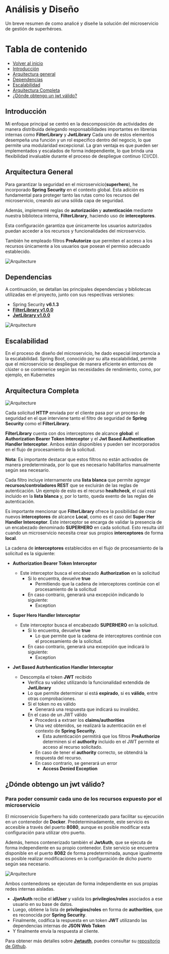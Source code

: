 # Análisis y Diseño

Un breve resumen de como analicé y diseñe la solución del microservicio de gestión de superhéroes.

# Tabla de contenido
- [Volver al inicio](README.md)
- [Introducción](#introducción)
- [Arquitectura general](#arquitectuta-general)
- [Dependencias](#dependencias)
- [Escalabilidad](#escalabilidad)
- [Arquitectura Completa](#aquitectura-completa)
- [¿Dónde obtengo un jwt válido?](#¿donde-obtengo-un-jwt-valido?)


## Introducción
Mi enfoque principal se centró en la descomposición de actividades de manera distribuida delegando responsabilidades importantes en 
librerías internas como **FilterLibrary** y **JwtLibrary** 
Cada uno de estos elementos desempeña una función y un rol específico dentro del negocio, lo que permite una modularidad excepcional. 
La gran ventaja es que pueden ser implementados y escalados de forma independiente, lo que brinda una flexibilidad invaluable durante 
el proceso de despliegue continuo (CI/CD).


## Arquitectura General 
Para garantizar la seguridad en el microservicio(**superhero**), he incorporado **Spring Security** en el contexto global. Esta adición es fundamental 
para proteger tanto las rutas como los recursos del microservicio, creando así una sólida capa de seguridad. 

Además, implementé reglas de **autorización** y **autenticación** mediante nuestra biblioteca interna, **FilterLibrary**, haciendo uso de **interceptores**. 

Esta configuración garantiza que únicamente los usuarios autorizados puedan acceder a los recursos y funcionalidades del microservicio.

También he empleado filtros **PreAutorize** que permiten el acceso a los recursos únicamente a los usuarios que posean el permiso 
adecuado establecido.

![Arquitecture](https://i.imgur.com/vu0KFxe.png)


## Dependencias
A continuación, se detallan las principales dependencias y bibliotecas utilizadas en el proyecto, junto con sus respectivas versiones:
- Spring Security **v6.1.3**
- **[FilterLibrary v1.0.0](https://github.com/knvelasquez/FilterLibrary)**
- **[JwtLibrary v1.0.0](https://github.com/knvelasquez/JwtLibrary)**

![Arquitecture](https://i.imgur.com/ZPTLZSO.png)


## Escalabilidad

En el proceso de diseño del microservicio, he dado especial importancia a la escalabilidad. Spring Boot, conocido por su alta escalabilidad,
permite que el microservicio se despliegue de manera eficiente en entornos de clúster o se contenerice según las necesidades de rendimiento,
como, por ejemplo, en Kubernetes

## Arquitectura Completa
![Arquitecture](https://i.imgur.com/CIlcbNQ.png)

Cada solicitud **HTTP** enviada por el cliente pasa por un proceso de seguridad en el que interviene tanto el filtro de seguridad de **Spring Security** como el **FilterLibrary**.

**FilterLibrary** cuenta con dos interceptores de alcance **global**: el **Authorization Bearer Token Interceptor** y el **Jwt Based Authentication Handler Interceptor**. Ambos están disponibles y pueden ser incorporados en el flujo de procesamiento de la solicitud.

**Nota**: Es importante destacar que estos filtros no están activados de manera predeterminada, por lo que es necesario habilitarlos manualmente según sea necesario.

Cada filtro incluye internamente una **lista blanca** que permite agregar **recursos/controladores REST** que se excluirán de las reglas de autenticación. Un ejemplo de esto es el recurso **healtcheck**, el cual está incluido en la **lista blanca** y, por lo tanto, queda exento de las reglas de autenticación.

Es importante mencionar que **FilterLibrary** ofrece la posibilidad de crear nuevos **interceptores** de alcance **Local**, como es el caso del **Super Her Handler Interceptor**. Este interceptor se encarga de validar la presencia de un encabezado denominado **SUPERHERO** en cada solicitud. Esto resulta útil cuando un microservicio necesita crear sus propios **interceptores** de forma **local**.

La cadena de **interceptores** establecidos en el flujo de procesamiento de la solicitud es la siguiente:

- **Authorization Bearer Token Interceptor** 
  - Este interceptor busca el encabezado **Authorization** en la solicitud
    - Si lo encuentra, devuelve **true**
      - Permitiendo que la cadena de interceptores continúe con el procesamiento de la solicitud
    - En caso contrario, generará una excepción indicando lo siguiente: 
      - Exception

        
- **Super Hero Handler Interceptor** 
  - Este interceptor busca el encabezado **SUPERHERO** en la solicitud.
    - Si lo encuentra, devuelve **true**
      - Lo que permite que la cadena de interceptores continúe con el procesamiento de la solicitud.
    - En caso contrario, generará una excepción que indicará lo siguiente:
      - Exception

- **Jwt Based Autrhentication Handler Interceptor**
  - Descompila el token **JWT** recibido
    - Verifica su validez utilizando la funcionalidad extendida de **JwtLibrary**
    - Lo que permite determinar si está **expirado**, si es **válido**, entre otras comprobaciones.
    - Si el token no es válido
      -  Generará una respuesta que indicará su invalidez.
    - En el caso de un JWT válido
      - Procederá a extraer los **claims/authorities**
      - Una vez obtenidos, se realizará la autenticación en el contexto de **Spring Security.**
        - Esta autenticación permitirá que los filtros **PreAuthorize** determinen si el **authority** incluido en el JWT permite el acceso al recurso solicitado.
      - En caso de tener el **authority** correcto, se obtendrá la respuesta del recurso.
      - En caso contrario, se generará un error
        - **Access Denied Exception**


## ¿Dónde obtengo un jwt válido?
### Para poder consumir cada uno de los recursos expuesto por el microservicio

El microservicio Superhero ha sido contenerizado para facilitar su ejecución en un contenedor de **Docker**. Predeterminadamente, este servicio es 
accesible a través del puerto **8080**, aunque es posible modificar esta configuración para utilizar otro puerto.

Además, hemos contenerizado también el **JwtAuth**, que se ejecuta de forma independiente en su propio contenedor. Este servicio se encuentra 
disponible en el puerto **8082** de forma predeterminada, aunque igualmente es posible realizar modificaciones en la configuración de dicho 
puerto según sea necesario.

![Arquitecture](https://i.imgur.com/ACkvZnC.png)

Ambos contenedores se ejecutan de forma independiente en sus propias redes internas aisladas.

- **JjwtAuth** recibe el **idUser** y valida los **privilegios/roles** asociados a ese usuario en su base de datos.
- Luego, obtiene la lista de **privilegios/roles** en forma de **authorities**, que es reconocida por **Spring Security**.
- Finalmente, codifica la respuesta en un token **JWT** utilizando las dependencias internas de **JSON Web Token**
- Y  finalmente envía la respuesta al cliente.

Para obtener más detalles sobre **[Jwtauth](https://github.com/knvelasquez/jwtauth)**, puedes consultar su [repositorio de Github](https://github.com/knvelasquez/jwtauth).
